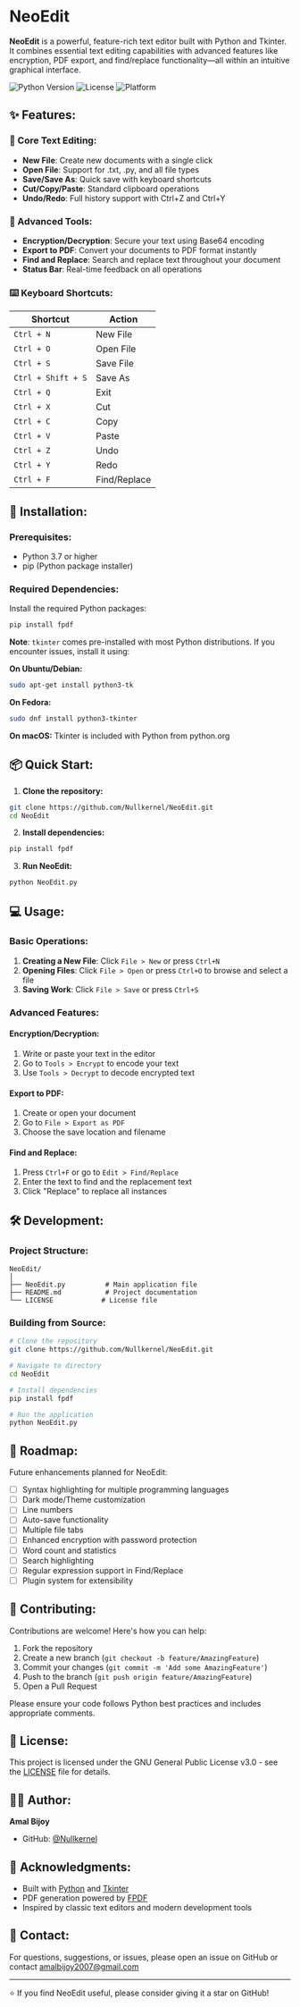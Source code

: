# NeoEdit

**NeoEdit** is a powerful, feature-rich text editor built with Python and Tkinter. It combines essential text editing capabilities with advanced features like encryption, PDF export, and find/replace functionality—all within an intuitive graphical interface.

![Python Version](https://img.shields.io/badge/python-3.7%2B-blue)
![License](https://img.shields.io/badge/License-GPL_v3-blue?style=for-the-badge)
![Platform](https://img.shields.io/badge/platform-Windows%20%7C%20Linux%20%7C%20macOS-lightgrey)

## ✨ Features:

### 📝 Core Text Editing:
- **New File**: Create new documents with a single click
- **Open File**: Support for .txt, .py, and all file types
- **Save/Save As**: Quick save with keyboard shortcuts
- **Cut/Copy/Paste**: Standard clipboard operations
- **Undo/Redo**: Full history support with Ctrl+Z and Ctrl+Y

### 🔧 Advanced Tools:
- **Encryption/Decryption**: Secure your text using Base64 encoding
- **Export to PDF**: Convert your documents to PDF format instantly
- **Find and Replace**: Search and replace text throughout your document
- **Status Bar**: Real-time feedback on all operations

### ⌨️ Keyboard Shortcuts:
| Shortcut | Action |
|----------|--------|
| `Ctrl + N` | New File |
| `Ctrl + O` | Open File |
| `Ctrl + S` | Save File |
| `Ctrl + Shift + S` | Save As |
| `Ctrl + Q` | Exit |
| `Ctrl + X` | Cut |
| `Ctrl + C` | Copy |
| `Ctrl + V` | Paste |
| `Ctrl + Z` | Undo |
| `Ctrl + Y` | Redo |
| `Ctrl + F` | Find/Replace |

## 🚀 Installation:

### Prerequisites:
- Python 3.7 or higher
- pip (Python package installer)

### Required Dependencies:

Install the required Python packages:

```bash
pip install fpdf
```

**Note**: `tkinter` comes pre-installed with most Python distributions. If you encounter issues, install it using:

**On Ubuntu/Debian:**
```bash
sudo apt-get install python3-tk
```

**On Fedora:**
```bash
sudo dnf install python3-tkinter
```

**On macOS:**
Tkinter is included with Python from python.org

## 📦 Quick Start:

1. **Clone the repository:**
```bash
git clone https://github.com/Nullkernel/NeoEdit.git
cd NeoEdit
```

2. **Install dependencies:**
```bash
pip install fpdf
```

3. **Run NeoEdit:**
```bash
python NeoEdit.py
```

## 💻 Usage:

### Basic Operations:
1. **Creating a New File**: Click `File > New` or press `Ctrl+N`
2. **Opening Files**: Click `File > Open` or press `Ctrl+O` to browse and select a file
3. **Saving Work**: Click `File > Save` or press `Ctrl+S`

### Advanced Features:

#### Encryption/Decryption:
1. Write or paste your text in the editor
2. Go to `Tools > Encrypt` to encode your text
3. Use `Tools > Decrypt` to decode encrypted text

#### Export to PDF:
1. Create or open your document
2. Go to `File > Export as PDF`
3. Choose the save location and filename

#### Find and Replace:
1. Press `Ctrl+F` or go to `Edit > Find/Replace`
2. Enter the text to find and the replacement text
3. Click "Replace" to replace all instances

## 🛠️ Development:

### Project Structure:
```
NeoEdit/
│
├── NeoEdit.py          # Main application file
├── README.md           # Project documentation
└── LICENSE            # License file
```

### Building from Source:
```bash
# Clone the repository
git clone https://github.com/Nullkernel/NeoEdit.git

# Navigate to directory
cd NeoEdit

# Install dependencies
pip install fpdf

# Run the application
python NeoEdit.py
```

## 🎯 Roadmap:

Future enhancements planned for NeoEdit:

- [ ] Syntax highlighting for multiple programming languages
- [ ] Dark mode/Theme customization
- [ ] Line numbers
- [ ] Auto-save functionality
- [ ] Multiple file tabs
- [ ] Enhanced encryption with password protection
- [ ] Word count and statistics
- [ ] Search highlighting
- [ ] Regular expression support in Find/Replace
- [ ] Plugin system for extensibility

## 🤝 Contributing:

Contributions are welcome! Here's how you can help:

1. Fork the repository
2. Create a new branch (`git checkout -b feature/AmazingFeature`)
3. Commit your changes (`git commit -m 'Add some AmazingFeature'`)
4. Push to the branch (`git push origin feature/AmazingFeature`)
5. Open a Pull Request

Please ensure your code follows Python best practices and includes appropriate comments.

## 📝 License:

This project is licensed under the GNU General Public License v3.0 - see the [LICENSE](LICENSE) file for details.

## 👨‍💻 Author:

**Amal Bijoy**
- GitHub: [@Nullkernel](https://github.com/Nullkernel)

## 🙏 Acknowledgments:

- Built with [Python](https://www.python.org/) and [Tkinter](https://docs.python.org/3/library/tkinter.html)
- PDF generation powered by [FPDF](https://pyfpdf.readthedocs.io/)
- Inspired by classic text editors and modern development tools

## 📧 Contact:

For questions, suggestions, or issues, please open an issue on GitHub or contact [amalbijoy2007@gmail.com](mailto:amalbijoy2007@gmail.com)

---

⭐ If you find NeoEdit useful, please consider giving it a star on GitHub!
